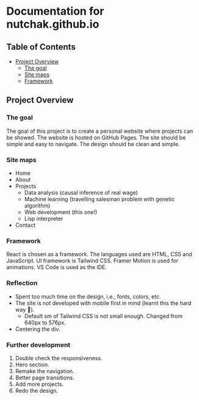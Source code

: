 # Documentation for nutchak.github.io

## Table of Contents

- [Project Overview](#project-overview)
  - [The goal](#the-goal)
  - [Site maps](#site-maps)
  - [Framework](#framework)

## Project Overview

### The goal

The goal of this project is to create a personal website where projects can be showed. The website is hosted on GitHub Pages.
The site should be simple and easy to navigate.
The design should be clean and simple.

### Site maps

- Home
- About
- Projects
  - Data analysis (causal inference of real wage)
  - Machine learning (travelling salesman problem with genetic algorithm)
  - Web development (this one!)
  - Lisp interpreter
- Contact

### Framework

React is chosen as a framework.
The languages used are HTML, CSS and JavaScript.
UI framework is Tailwind CSS.
Framer Motion is used for animations.
VS Code is used as the IDE.

### Reflection

- Spent too much time on the design, i.e., fonts, colors, etc.
- The site is not developed with mobile first in mind (learnt this the hard way 🥲).
  - Default sm of Tailwind CSS is not small enough. Changed from 640px to 576px.
- Centering the div.

### Further development

1. Double check the responsiveness.
2. Hero section.
3. Remake the navigation.
4. Better page transitions.
5. Add more projects.
6. Redo the design.
